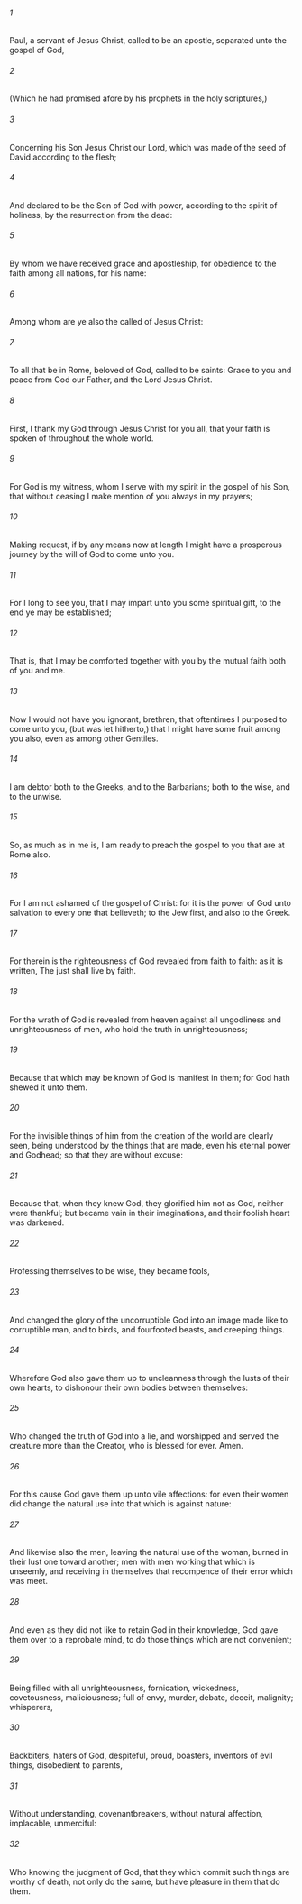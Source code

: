###### 1
Paul, a servant of Jesus Christ, called to be an apostle, separated unto the gospel of God,

###### 2
(Which he had promised afore by his prophets in the holy scriptures,)

###### 3
Concerning his Son Jesus Christ our Lord, which was made of the seed of David according to the flesh;

###### 4
And declared to be the Son of God with power, according to the spirit of holiness, by the resurrection from the dead:

###### 5
By whom we have received grace and apostleship, for obedience to the faith among all nations, for his name:

###### 6
Among whom are ye also the called of Jesus Christ:

###### 7
To all that be in Rome, beloved of God, called to be saints: Grace to you and peace from God our Father, and the Lord Jesus Christ.

###### 8
First, I thank my God through Jesus Christ for you all, that your faith is spoken of throughout the whole world.

###### 9
For God is my witness, whom I serve with my spirit in the gospel of his Son, that without ceasing I make mention of you always in my prayers;

###### 10
Making request, if by any means now at length I might have a prosperous journey by the will of God to come unto you.

###### 11
For I long to see you, that I may impart unto you some spiritual gift, to the end ye may be established;

###### 12
That is, that I may be comforted together with you by the mutual faith both of you and me.

###### 13
Now I would not have you ignorant, brethren, that oftentimes I purposed to come unto you, (but was let hitherto,) that I might have some fruit among you also, even as among other Gentiles.

###### 14
I am debtor both to the Greeks, and to the Barbarians; both to the wise, and to the unwise.

###### 15
So, as much as in me is, I am ready to preach the gospel to you that are at Rome also.

###### 16
For I am not ashamed of the gospel of Christ: for it is the power of God unto salvation to every one that believeth; to the Jew first, and also to the Greek.

###### 17
For therein is the righteousness of God revealed from faith to faith: as it is written, The just shall live by faith.

###### 18
For the wrath of God is revealed from heaven against all ungodliness and unrighteousness of men, who hold the truth in unrighteousness;

###### 19
Because that which may be known of God is manifest in them; for God hath shewed it unto them.

###### 20
For the invisible things of him from the creation of the world are clearly seen, being understood by the things that are made, even his eternal power and Godhead; so that they are without excuse:

###### 21
Because that, when they knew God, they glorified him not as God, neither were thankful; but became vain in their imaginations, and their foolish heart was darkened.

###### 22
Professing themselves to be wise, they became fools,

###### 23
And changed the glory of the uncorruptible God into an image made like to corruptible man, and to birds, and fourfooted beasts, and creeping things.

###### 24
Wherefore God also gave them up to uncleanness through the lusts of their own hearts, to dishonour their own bodies between themselves:

###### 25
Who changed the truth of God into a lie, and worshipped and served the creature more than the Creator, who is blessed for ever. Amen.

###### 26
For this cause God gave them up unto vile affections: for even their women did change the natural use into that which is against nature:

###### 27
And likewise also the men, leaving the natural use of the woman, burned in their lust one toward another; men with men working that which is unseemly, and receiving in themselves that recompence of their error which was meet.

###### 28
And even as they did not like to retain God in their knowledge, God gave them over to a reprobate mind, to do those things which are not convenient;

###### 29
Being filled with all unrighteousness, fornication, wickedness, covetousness, maliciousness; full of envy, murder, debate, deceit, malignity; whisperers,

###### 30
Backbiters, haters of God, despiteful, proud, boasters, inventors of evil things, disobedient to parents,

###### 31
Without understanding, covenantbreakers, without natural affection, implacable, unmerciful:

###### 32
Who knowing the judgment of God, that they which commit such things are worthy of death, not only do the same, but have pleasure in them that do them.

